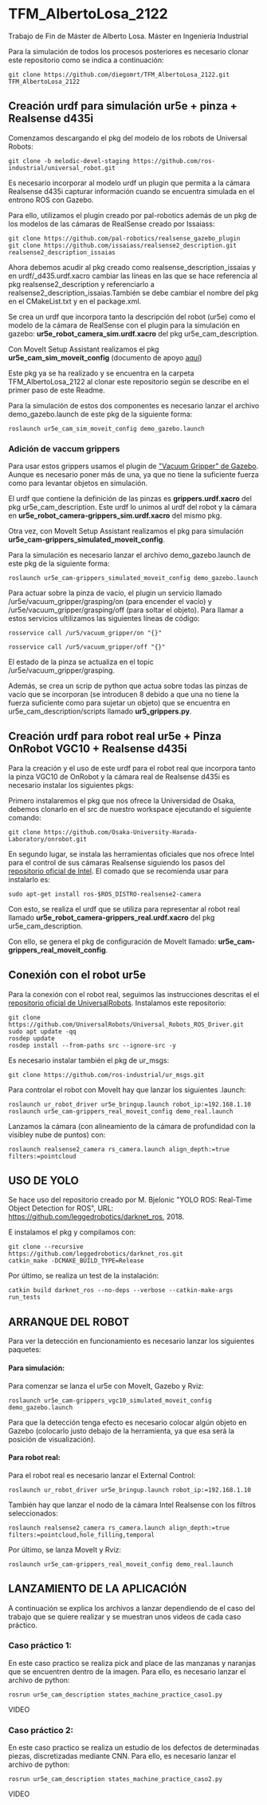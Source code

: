 # TFM_AlbertoLosa_2122
Trabajo de Fin de Máster de Alberto Losa. Máster en Ingeniería Industrial 

Para la simulación de todos los procesos posteriores es necesario clonar este repositorio como se indica a continuación:
```
git clone https://github.com/diegomrt/TFM_AlbertoLosa_2122.git TFM_AlbertoLosa_2122
```

## Creación urdf para simulación ur5e + pinza + Realsense d435i
Comenzamos descargando el pkg del modelo de los robots de Universal Robots:
```
git clone -b melodic-devel-staging https://github.com/ros-industrial/universal_robot.git
```
Es necesario incorporar al modelo urdf un plugin que permita a la cámara Realsense d435i capturar información cuando se encuentra simulada en el entrono ROS con Gazebo.

Para ello, utilizamos el plugin creado por pal-robotics además de un pkg de los modelos de las cámaras de RealSense creado por Issaiass:
```
git clone https://github.com/pal-robotics/realsense_gazebo_plugin
git clone https://github.com/issaiass/realsense2_description.git realsense2_description_issaias
```
Ahora debemos acudir al pkg creado como realsense_description_issaias y en urdf/_d435.urdf.xacro cambiar las líneas en las que se hace referencia al pkg realsense2_description y referenciarlo a realsense2_description_issaias.También se debe cambiar el nombre del pkg en el CMakeList.txt y en el package.xml.

Se crea un urdf que incorpora tanto la descripción del robot (ur5e) como el modelo de la cámara de RealSense con el plugin para la simulación en gazebo: **ur5e_robot_camera_sim.urdf.xacro** del pkg ur5e_cam_description.

Con MoveIt Setup Assistant realizamos el pkg **ur5e_cam_sim_moveit_config** (documento de apoyo [aquí](https://ros-planning.github.io/moveit_tutorials/doc/setup_assistant/setup_assistant_tutorial.html))

Este pkg ya se ha realizado y se encuentra en la carpeta TFM_AlbertoLosa_2122 al clonar este repositorio según se describe en el primer paso de este Readme.

Para la simulación de estos dos componentes es necesario lanzar el archivo demo_gazebo.launch de este pkg de la siguiente forma:
```
roslaunch ur5e_cam_sim_moveit_config demo_gazebo.launch
```


### Adición de vaccum grippers
Para usar estos grippers usamos el plugin de ["Vacuum Gripper" de Gazebo](https://docs.ros.org/en/noetic/api/gazebo_plugins/html/group__GazeboRosVacuumGripper.html). Aunque es necesario poner más de una, ya que no tiene la suficiente fuerza como para levantar objetos en simulación.

El urdf que contiene la definición de las pinzas es **grippers.urdf.xacro** del pkg ur5e_cam_description. Este urdf lo unimos al urdf del robot y la cámara en **ur5e_robot_camera-grippers_sim.urdf.xacro** del mismo pkg.

Otra vez, con MoveIt Setup Assistant realizamos el pkg para simulación **ur5e_cam-grippers_simulated_moveit_config**.

Para la simulación es necesario lanzar el archivo demo_gazebo.launch de este pkg de la siguiente forma:
```
roslaunch ur5e_cam-grippers_simulated_moveit_config demo_gazebo.launch
```
Para actuar sobre la pinza de vacío, el plugin un servicio llamado /ur5e/vacuum_gripper/grasping/on (para encender el vacío) y /ur5e/vacuum_gripper/grasping/off (para soltar el objeto). Para llamar a estos servicios ultilizamos las siguientes líneas de código:
```
rosservice call /ur5/vacuum_gripper/on "{}" 

rosservice call /ur5/vacuum_gripper/off "{}" 
```
El estado de la pinza se actualiza en el topic /ur5e/vacuum_gripper/grasping.

Además, se crea un scrip de python que actua sobre todas las pinzas de vacío que se incorporan (se introducen 8 debido a que una no tiene la fuerza suficiente como para sujetar un objeto) que se encuentra en ur5e_cam_description/scripts llamado **ur5_grippers.py**.

## Creación urdf para robot real ur5e + Pinza OnRobot VGC10 + Realsense d435i
Para la creación y el uso de este urdf para el robot real que incorpora tanto la pinza VGC10 de OnRobot y la cámara real de Realsense d435i es necesario instalar los siguientes pkgs:

Primero instalaremos el pkg que nos ofrece la Universidad de Osaka, debemos clonarlo en el src de nuestro workspace ejecutando el siguiente comando:
```
git clone https://github.com/Osaka-University-Harada-Laboratory/onrobot.git
```
En segundo lugar, se instala las herramientas oficiales que nos ofrece Intel para el control de sus cámaras Realsense siguiendo los pasos del [repositorio oficial de Intel](https://github.com/IntelRealSense/realsense-ros/tree/ros1-legacy). El comado que se recomienda usar para instalarlo es:
```
sudo apt-get install ros-$ROS_DISTRO-realsense2-camera
```

Con esto, se realiza el urdf que se utiliza para representar al robot real llamado **ur5e_robot_camera-grippers_real.urdf.xacro** del pkg ur5e_cam_description.

Con ello, se genera el pkg de configuración de MoveIt llamado: **ur5e_cam-grippers_real_moveit_config**.

## Conexión con el robot ur5e
Para la conexión con el robot real, seguimos las instrucciones descritas el el [repositorio oficial de UniversalRobots](https://github.com/UniversalRobots/Universal_Robots_ROS_Driver).
Instalamos este repositorio:
```
git clone https://github.com/UniversalRobots/Universal_Robots_ROS_Driver.git
sudo apt update -qq
rosdep update
rosdep install --from-paths src --ignore-src -y
```

Es necesario instalar también el pkg de ur_msgs:
```
git clone https://github.com/ros-industrial/ur_msgs.git
```

Para controlar el robot con MoveIt hay que lanzar los siguientes .launch:
```
roslaunch ur_robot_driver ur5e_bringup.launch robot_ip:=192.168.1.10
roslaunch ur5e_cam-grippers_real_moveit_config demo_real.launch
```

Lanzamos la cámara (con alineamiento de la cámara de profundidad con la visibley nube de puntos) con:
```
roslaunch realsense2_camera rs_camera.launch align_depth:=true filters:=pointcloud
```

## USO DE YOLO
Se hace uso del repositorio creado por M. Bjelonic "YOLO ROS: Real-Time Object Detection for ROS", URL: https://github.com/leggedrobotics/darknet_ros, 2018.

E instalamos el pkg y compilamos con:
```
git clone --recursive https://github.com/leggedrobotics/darknet_ros.git
catkin_make -DCMAKE_BUILD_TYPE=Release
```

Por último, se realiza un test de la instalación:
```
catkin build darknet_ros --no-deps --verbose --catkin-make-args run_tests
```

## ARRANQUE DEL ROBOT
Para ver la detección en funcionamiento es necesario lanzar los siguientes paquetes:

#### Para simulación:
Para comenzar se lanza el ur5e con MoveIt, Gazebo y Rviz:

```
roslaunch ur5e_cam-grippers_vgc10_simulated_moveit_config demo_gazebo.launch
```

Para que la detección tenga efecto es necesario colocar algún objeto en Gazebo (colocarlo justo debajo de la herramienta, ya que esa será la posición de visualización).

#### Para robot real:
Para el robot real es necesario lanzar el External Control:

```
roslaunch ur_robot_driver ur5e_bringup.launch robot_ip:=192.168.1.10
```

También hay que lanzar el nodo de la cámara Intel Realsense con los filtros seleccionados:

```
roslaunch realsense2_camera rs_camera.launch align_depth:=true filters:=pointcloud,hole_filling,temporal
```

Por último, se lanza MoveIt y Rviz:

```
roslaunch ur5e_cam-grippers_real_moveit_config demo_real.launch
```

## LANZAMIENTO DE LA APLICACIÓN

A continuación se explica los archivos a lanzar dependiendo de el caso del trabajo que se quiere realizar y se muestran unos videos de cada caso práctico.

### Caso práctico 1: 

En este caso practico se realiza pick and place de las manzanas y naranjas que se encuentren dentro de la imagen. Para ello, es necesario lanzar el archivo de python:

```
rosrun ur5e_cam_description states_machine_practice_caso1.py 
```

VIDEO

### Caso práctico 2: 

En este caso practico se realiza un estudio de los defectos de determinadas piezas, discretizadas mediante CNN. Para ello, es necesario lanzar el archivo de python:

```
rosrun ur5e_cam_description states_machine_practice_caso2.py 
```

VIDEO
